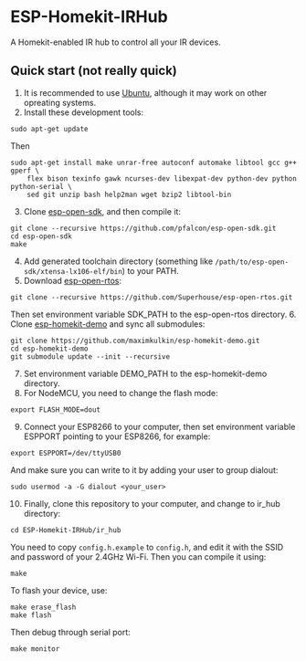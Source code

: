 # ESP-Homekit-IRHub

A Homekit-enabled IR hub to control all your IR devices.

## Quick start (not really quick)

1. It is recommended to use [Ubuntu](https://ubuntu.com/), although it may work on other opreating systems.
2. Install these development tools:
```
sudo apt-get update
```
Then
```
sudo apt-get install make unrar-free autoconf automake libtool gcc g++ gperf \
    flex bison texinfo gawk ncurses-dev libexpat-dev python-dev python python-serial \
    sed git unzip bash help2man wget bzip2 libtool-bin
```
3. Clone [esp-open-sdk](https://github.com/pfalcon/esp-open-sdk/), and then compile it:
```
git clone --recursive https://github.com/pfalcon/esp-open-sdk.git
cd esp-open-sdk
make
```
4. Add generated toolchain directory (something like `/path/to/esp-open-sdk/xtensa-lx106-elf/bin`) to your PATH.
5. Download [esp-open-rtos](https://github.com/SuperHouse/esp-open-rtos/):
```
git clone --recursive https://github.com/Superhouse/esp-open-rtos.git
```
Then set environment variable SDK_PATH to the esp-open-rtos directory.
6. Clone [esp-homekit-demo](https://github.com/maximkulkin/esp-homekit-demo/) and sync all submodules:
```
git clone https://github.com/maximkulkin/esp-homekit-demo.git
cd esp-homekit-demo
git submodule update --init --recursive
```
7. Set environment variable DEMO_PATH to the esp-homekit-demo directory.
8. For NodeMCU, you need to change the flash mode:
```
export FLASH_MODE=dout
```
9. Connect your ESP8266 to your computer, then set environment variable ESPPORT pointing to your ESP8266, for example:
```
export ESPPORT=/dev/ttyUSB0
```
And make sure you can write to it by adding your user to group dialout:
```
sudo usermod -a -G dialout <your_user>
```
10. Finally, clone this repository to your computer, and change to ir_hub directory:
```
cd ESP-Homekit-IRHub/ir_hub
```
You need to copy `config.h.example` to `config.h`, and edit it with the SSID and password of your 2.4GHz Wi-Fi.
Then you can compile it using:
```
make
```
To flash your device, use:
```
make erase_flash
make flash
```
Then debug through serial port:
```
make monitor
```